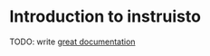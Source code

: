 # Introduction to instruisto

TODO: write [great documentation](http://jacobian.org/writing/great-documentation/what-to-write/)
